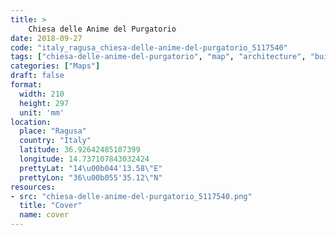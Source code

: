 ```yaml
---
title: > 
    Chiesa delle Anime del Purgatorio
date: 2018-09-27
code: "italy_ragusa_chiesa-delle-anime-del-purgatorio_5117540"
tags: ["chiesa-delle-anime-del-purgatorio", "map", "architecture", "buildings", "Ragusa", "Italy"]
categories: ["Maps"]
draft: false
format:
  width: 210
  height: 297
  unit: 'mm'
location:
  place: "Ragusa"
  country: "Italy"
  latitude: 36.92642485107399
  longitude: 14.737107843032424
  prettyLat: "14\u00b044'13.58\"E"
  prettyLon: "36\u00b055'35.12\"N"
resources:
- src: "chiesa-delle-anime-del-purgatorio_5117540.png"
  title: "Cover"
  name: cover
---
```

